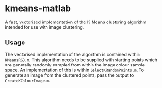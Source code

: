 # kmeans-matlab
A fast, vectorised implementation of the K-Means clustering algorithm intended for use with image clustering. 

## Usage
The vectorised implementation of the algorithm is contained within ```KMeansRGB.m```. This algorithm needs to be supplied with starting points which are generally randomly sampled from within the image colour sample space. An implementation of this is within ```SelectKRandomPoints.m```. To generate an image from the clustered points, pass the output to ```CreateKColourImage.m```. 
